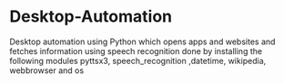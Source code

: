 # Desktop-Automation
Desktop automation using Python which opens apps and websites and fetches information using speech recognition
done by installing the following modules
pyttsx3, speech_recognition ,datetime, wikipedia, webbrowser and os
